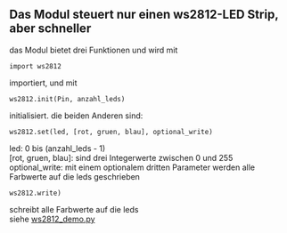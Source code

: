 ## Das Modul steuert nur einen ws2812-LED Strip, aber schneller
das Modul bietet drei Funktionen und wird mit
```
import ws2812
```
importiert, und mit
```
ws2812.init(Pin, anzahl_leds)
```
initialisiert. die beiden Anderen sind:
```
ws2812.set(led, [rot, gruen, blau], optional_write)
```
led: 0 bis (anzahl_leds - 1)\
[rot, gruen, blau]: sind drei Integerwerte zwischen 0 und 255\
optional_write: mit einem optionalem dritten Parameter werden alle Farbwerte auf die leds geschrieben
```
ws2812.write)
```
schreibt alle Farbwerte auf die leds\
siehe [ws2812_demo.py](ws2812_demo.py)
